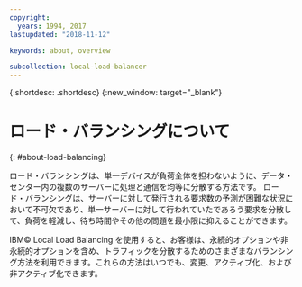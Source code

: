 ```yaml
---
copyright:
  years: 1994, 2017
lastupdated: "2018-11-12"

keywords: about, overview

subcollection: local-load-balancer
---
```


{:shortdesc: .shortdesc}
{:new_window: target="_blank"}

# ロード・バランシングについて
{: #about-load-balancing}

ロード・バランシングは、単一デバイスが負荷全体を担わないように、データ・センター内の複数のサーバーに処理と通信を均等に分散する方法です。 ロード・バランシングは、サーバーに対して発行される要求数の予測が困難な状況において不可欠であり、単一サーバーに対して行われていたであろう要求を分散して、負荷を軽減し、待ち時間やその他の問題を最小限に抑えることができます。

IBM© Local Load Balancing を使用すると、お客様は、永続的オプションや非永続的オプションを含め、トラフィックを分散するためのさまざまなバランシング方法を利用できます。これらの方法はいつでも、変更、アクティブ化、および非アクティブ化できます。
